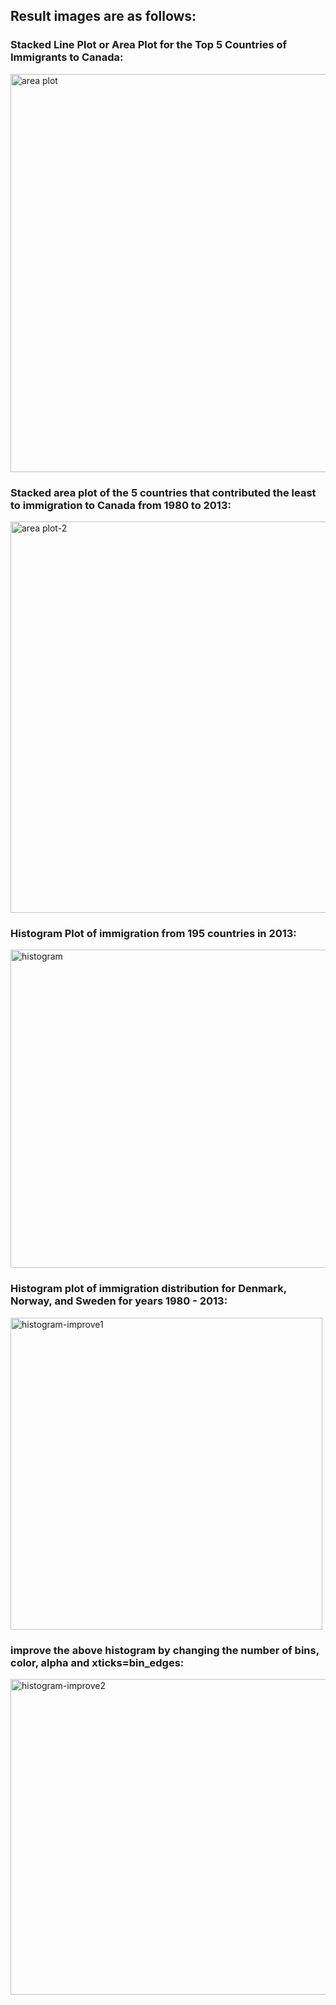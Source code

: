 ## Result images are as follows:

### Stacked Line Plot or Area Plot for the Top 5 Countries of Immigrants to Canada:
<img width="637" alt="area plot" src="https://github.com/user-attachments/assets/bee30a61-60a9-42af-b539-8d38812b0e99">


### Stacked area plot of the 5 countries that contributed the least to immigration to Canada from 1980 to 2013:
<img width="626" alt="area plot-2" src="https://github.com/user-attachments/assets/4c1b78e3-a29d-40df-92ee-3ec635672e99">


### Histogram Plot of immigration from 195 countries in 2013:
<img width="509" alt="histogram" src="https://github.com/user-attachments/assets/4e61e8c0-33a5-459f-9b6d-2c4bc836deeb">


### Histogram plot of immigration distribution for Denmark, Norway, and Sweden for years 1980 - 2013:
<img width="499" alt="histogram-improve1" src="https://github.com/user-attachments/assets/e477fa8c-2cbb-409b-9418-1edd4d7f1dd8">


### improve the above histogram by changing the number of bins, color, alpha and xticks=bin_edges:
<img width="505" alt="histogram-improve2" src="https://github.com/user-attachments/assets/9db0f3ee-c62c-439e-8f39-6db81281d1c3">



